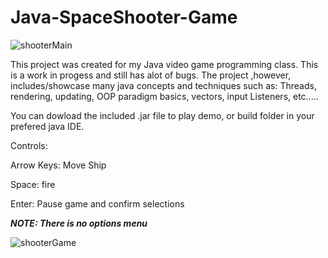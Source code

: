 # Java-SpaceShooter-Game

![shooterMain](https://user-images.githubusercontent.com/17013385/206835594-f76b1c71-b50a-4cd0-9919-376a654f4bd3.jpg)

This project was created for my Java video game programming class. This is a work in progess and still has alot of bugs.  The project ,however, includes/showcase many java concepts and techniques such as:
Threads, rendering, updating, OOP paradigm basics, vectors, input Listeners, etc.....

You can dowload the included .jar file to play demo, or build folder in your prefered java IDE. 

Controls:

Arrow Keys: Move Ship 

Space: fire 


Enter: Pause game and confirm selections

***NOTE: There is no options menu***

![shooterGame](https://user-images.githubusercontent.com/17013385/206835607-5b9c9c41-090d-42c3-bdf0-72f7bd505d80.jpg)
